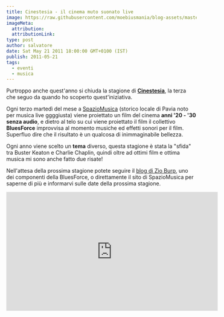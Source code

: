 ```yaml
---
title: Cinestesia - il cinema muto suonato live
image: https://raw.githubusercontent.com/moebiusmania/blog-assets/master/images/2011/10580782_1510345499210909_9183605874042474376_o.jpg
imageMeta:
  attribution:
  attributionLink:
type: post
author: salvatore
date: Sat May 21 2011 18:00:00 GMT+0100 (IST)
publish: 2011-05-21
tags:
  - eventi
  - musica
---
```


Purtroppo anche quest'anno si chiuda la stagione di **[Cinestesia](https://www.facebook.com/cinestesia.pavia)**, la terza che seguo da quando ho scoperto quest'iniziativa.

<!-- more -->

Ogni terzo martedì del mese a [SpazioMusica](http://www.spaziomusicapavia.it/) (storico locale di Pavia noto per musica live ggggiusta) viene proiettato un film del cinema **anni '20 - '30 senza audio**, e dietro al telo su cui viene proiettato il film il collettivo **BluesForce** improvvisa al momento musiche ed effetti sonori per il film. Superfluo dire che il risultato è un qualcosa di inimmaginabile bellezza.

Ogni anno viene scelto un **tema** diverso, questa stagione è stata la "sfida" tra Buster Keaton e Charlie Chaplin, quindi oltre ad ottimi film e ottima musica mi sono anche fatto due risate!

Nell'attesa della prossima stagione potete seguire il [blog di Zio Burp](http://www.zioburp.net/), uno dei componenti della BluesForce, o direttamente il sito di SpazioMusica per saperne di più e informarvi sulle date della prossima stagione.

<iframe width="560" height="315" src="https://www.youtube.com/embed/JnOmGNCtAek" frameborder="0" allowfullscreen></iframe>
